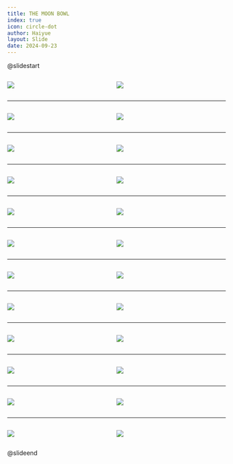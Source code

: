 ```yaml
---
title: THE MOON BOWL
index: true
icon: circle-dot
author: Haiyue
layout: Slide
date: 2024-09-23
---
```

 
@slidestart

<div style="display:flex">
<div style="flex:1">

![](https://raw.githubusercontent.com/yclord/reading/refs/heads/master/english/Level-S/THE%20MOON%20BOWL/001.webp)
</div>
<div style="flex:1">

![](https://raw.githubusercontent.com/yclord/reading/refs/heads/master/english/Level-S/THE%20MOON%20BOWL/002.webp)
</div>
</div>

---

<div style="display:flex">
<div style="flex:1">

![](https://raw.githubusercontent.com/yclord/reading/refs/heads/master/english/Level-S/THE%20MOON%20BOWL/003.webp)
</div>
<div style="flex:1">

![](https://raw.githubusercontent.com/yclord/reading/refs/heads/master/english/Level-S/THE%20MOON%20BOWL/004.webp)
</div>
</div>

---

<div style="display:flex">
<div style="flex:1">

![](https://raw.githubusercontent.com/yclord/reading/refs/heads/master/english/Level-S/THE%20MOON%20BOWL/005.webp)
</div>
<div style="flex:1">

![](https://raw.githubusercontent.com/yclord/reading/refs/heads/master/english/Level-S/THE%20MOON%20BOWL/006.webp)
</div>
</div>

---

<div style="display:flex">
<div style="flex:1">

![](https://raw.githubusercontent.com/yclord/reading/refs/heads/master/english/Level-S/THE%20MOON%20BOWL/007.webp)
</div>
<div style="flex:1">

![](https://raw.githubusercontent.com/yclord/reading/refs/heads/master/english/Level-S/THE%20MOON%20BOWL/008.webp)
</div>
</div>

---

<div style="display:flex">
<div style="flex:1">

![](https://raw.githubusercontent.com/yclord/reading/refs/heads/master/english/Level-S/THE%20MOON%20BOWL/009.webp)
</div>
<div style="flex:1">

![](https://raw.githubusercontent.com/yclord/reading/refs/heads/master/english/Level-S/THE%20MOON%20BOWL/010.webp)
</div>
</div>

---

<div style="display:flex">
<div style="flex:1">

![](https://raw.githubusercontent.com/yclord/reading/refs/heads/master/english/Level-S/THE%20MOON%20BOWL/011.webp)
</div>
<div style="flex:1">

![](https://raw.githubusercontent.com/yclord/reading/refs/heads/master/english/Level-S/THE%20MOON%20BOWL/012.webp)
</div>
</div>

---

<div style="display:flex">
<div style="flex:1">

![](https://raw.githubusercontent.com/yclord/reading/refs/heads/master/english/Level-S/THE%20MOON%20BOWL/013.webp)
</div>
<div style="flex:1">

![](https://raw.githubusercontent.com/yclord/reading/refs/heads/master/english/Level-S/THE%20MOON%20BOWL/014.webp)
</div>
</div>

---

<div style="display:flex">
<div style="flex:1">

![](https://raw.githubusercontent.com/yclord/reading/refs/heads/master/english/Level-S/THE%20MOON%20BOWL/015.webp)
</div>
<div style="flex:1">

![](https://raw.githubusercontent.com/yclord/reading/refs/heads/master/english/Level-S/THE%20MOON%20BOWL/016.webp)
</div>
</div>

---

<div style="display:flex">
<div style="flex:1">

![](https://raw.githubusercontent.com/yclord/reading/refs/heads/master/english/Level-S/THE%20MOON%20BOWL/017.webp)
</div>
<div style="flex:1">

![](https://raw.githubusercontent.com/yclord/reading/refs/heads/master/english/Level-S/THE%20MOON%20BOWL/018.webp)
</div>
</div>

---

<div style="display:flex">
<div style="flex:1">

![](https://raw.githubusercontent.com/yclord/reading/refs/heads/master/english/Level-S/THE%20MOON%20BOWL/019.webp)
</div>
<div style="flex:1">

![](https://raw.githubusercontent.com/yclord/reading/refs/heads/master/english/Level-S/THE%20MOON%20BOWL/020.webp)
</div>
</div>

---

<div style="display:flex">
<div style="flex:1">

![](https://raw.githubusercontent.com/yclord/reading/refs/heads/master/english/Level-S/THE%20MOON%20BOWL/021.webp)
</div>
<div style="flex:1">

![](https://raw.githubusercontent.com/yclord/reading/refs/heads/master/english/Level-S/THE%20MOON%20BOWL/022.webp)
</div>
</div>

---

<div style="display:flex">
<div style="flex:1">

![](https://raw.githubusercontent.com/yclord/reading/refs/heads/master/english/Level-S/THE%20MOON%20BOWL/023.webp)
</div>
<div style="flex:1">

![](https://raw.githubusercontent.com/yclord/reading/refs/heads/master/english/Level-S/THE%20MOON%20BOWL/024.webp)
</div>
</div>

@slideend